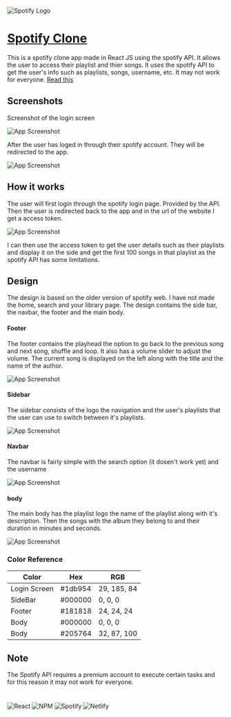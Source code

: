 ![Spotify Logo](https://storage.googleapis.com/pr-newsroom-wp/1/2018/11/Spotify_Logo_CMYK_Green.png)
# [Spotify Clone](https://sahil-spotify-clone.netlify.app/)

This is a spotify clone app made in React JS using the spotify API. It allows the user to access their playlist and thier songs. It uses the spotify API to 
get the user's info such as playlists, songs, username, etc. It may not work for everyone. [Read this](#note)


## Screenshots

Screenshot of the login screen 

![App Screenshot](https://user-images.githubusercontent.com/99671469/201522359-e75554ce-ce04-48d4-b959-f46d8a27a11a.png)

After the user has loged in through their spotify account. They
will be redirected to the app.

![App Screenshot](https://user-images.githubusercontent.com/99671469/201522331-7dfe31bb-53a0-4b6f-9c52-f4949e7856af.png)


## How it works

The user will first login through the spotify login page. Provided
by the API. Then the user is redirected back to the app and in
the url of the website I get a access token.

![App Screenshot](https://user-images.githubusercontent.com/99671469/201522651-0f19e3ba-11ba-4359-b7e2-ea1c7269ee77.png)

I can then use the access token to get the user details such as their
playlists and display it on the side and get the first 100 songs
in that playlist as the spotify API has some limitations.
## Design

The design is based on the older version of spotify web. I have not
made the home, search and your library page. The design contains
the side bar, the navbar, the footer and the main body.

#### Footer

The footer contains the playhead the option to go back to the
previous song and next song, shuffle and loop. It also has a volume
slider to adjust the volume. The current song is displayed on the left
along with the title and the name of the author.

![App Screenshot](https://user-images.githubusercontent.com/99671469/201523923-13bdebd5-bba8-4911-afde-03c15a2bfdde.png)

#### Sidebar

The sidebar consists of the logo the navigation and the user's
playlists that the user can use to switch between it's playlists.

![App Screenshot](https://user-images.githubusercontent.com/99671469/201528041-e7776693-2038-443e-add5-b3819424582f.png)

#### Navbar

The navbar is fairly simple with the search option (it dosen't work
yet) and the username

![App Screenshot](https://user-images.githubusercontent.com/99671469/201523945-941e6327-6706-4502-b453-8a5b1d569a6d.png)

#### body

The main body has the playlist logo the name of the playlist along
with it's description. Then the songs with the album they belong
to and their duration in minutes and seconds.

![App Screenshot](https://user-images.githubusercontent.com/99671469/201524003-11e63e10-aff0-47f1-9ff7-814e7830569d.png)
### Color Reference

| Color    | Hex   | RGB                                                                     |
| ----------------- | ------------------------------------------------------------------ | ---------- |
| Login Screen | #1db954 | 29, 185, 84 |
| SideBar | #000000 | 0, 0, 0
| Footer | #181818 | 24, 24, 24
| Body | #000000 | 0, 0, 0
| Body | #205764 | 32, 87, 100

## Note

The Spotify API requires a premium account to execute certain
tasks and for this reason it may not work for everyone.
# 
![React](https://img.shields.io/badge/React-20232A?style=for-the-badge&logo=react&logoColor=61DAFB) 
![NPM](https://img.shields.io/badge/npm-CB3837?style=for-the-badge&logo=npm&logoColor=white)
![Spotify](https://img.shields.io/badge/Spotify-1DB954.svg?style=for-the-badge&logo=Spotify&logoColor=white)
![Netlify](https://img.shields.io/badge/Netlify-00C7B7.svg?style=for-the-badge&logo=Netlify&logoColor=white)



